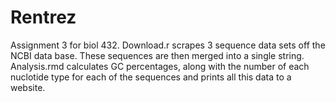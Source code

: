 # Rentrez
Assignment 3 for biol 432.
Download.r scrapes 3 sequence data sets off the NCBI data base. These sequences are then merged into a single string. Analysis.rmd calculates 
GC percentages, along with the number of each nuclotide type for each of the sequences and prints all this data to a website.

